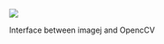 [![](https://travis-ci.com/imagej/imagej-opencv.svg?branch=master)](https://travis-ci.com/imagej/imagej-opencv)

Interface between imagej and OpencCV
